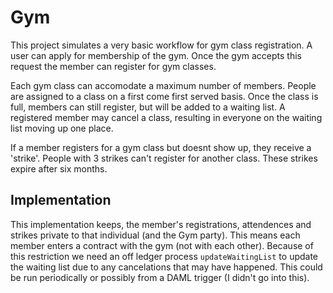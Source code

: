 # Gym 

This project simulates a very basic workflow for gym class registration. A user can apply for membership of the gym. Once the gym accepts this request the member can register for gym classes. 

Each gym class can accomodate a maximum number of members. People are assigned to a class on a first come first served basis. Once the class is full, members can still register, but will be added to a waiting list. A registered member may cancel a class, resulting in everyone on the waiting list moving up one place.

If a member registers for a gym class but doesnt show up, they receive a 'strike'. People with 3 strikes can't register for another class. These strikes expire after six months.


## Implementation

This implementation keeps, the member's registrations, attendences and strikes private to that individual (and the Gym party). This means each member enters a contract with the gym (not with each other). Because of this restriction we need an off ledger process `updateWaitingList` to update the waiting list due to any cancelations that may have happened. This could be run periodically or possibly from a DAML trigger (I didn't go into this). 

